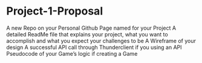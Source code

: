 # Project-1-Proposal
A new Repo on your Personal Github Page named for your Project
A detailed ReadMe file that explains your project, what you want to accomplish and what you expect your challenges to be
A Wireframe of your design
A successful API call through Thunderclient if you using an API
Pseudocode of your Game’s logic if creating a Game
